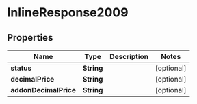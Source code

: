 
# InlineResponse2009

## Properties
Name | Type | Description | Notes
------------ | ------------- | ------------- | -------------
**status** | **String** |  |  [optional]
**decimalPrice** | **String** |  |  [optional]
**addonDecimalPrice** | **String** |  |  [optional]



